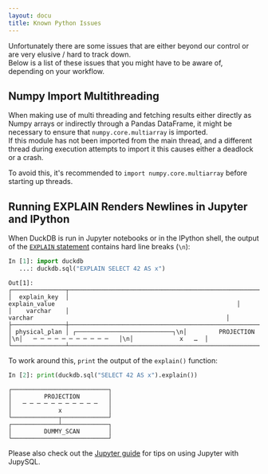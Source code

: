 ```yaml
---
layout: docu
title: Known Python Issues
---
```


Unfortunately there are some issues that are either beyond our control or are very elusive / hard to track down.  
Below is a list of these issues that you might have to be aware of, depending on your workflow.  

## Numpy Import Multithreading

When making use of multi threading and fetching results either directly as Numpy arrays or indirectly through a Pandas DataFrame, it might be necessary to ensure that `numpy.core.multiarray` is imported.  
If this module has not been imported from the main thread, and a different thread during execution attempts to import it this causes either a deadlock or a crash.  

To avoid this, it's recommended to `import numpy.core.multiarray` before starting up threads.  

## Running EXPLAIN Renders Newlines in Jupyter and IPython

When DuckDB is run in Jupyter notebooks or in the IPython shell, the output of the [`EXPLAIN` statement](../../guides/meta/explain) contains hard line breaks (`\n`):

```python
In [1]: import duckdb
   ...: duckdb.sql("EXPLAIN SELECT 42 AS x")
```
```text
Out[1]:
┌───────────────┬───────────────────────────────────────────────────────────────────────────────────────────────────────────────────┐
│  explain_key  │                                                   explain_value                                                   │
│    varchar    │                                                      varchar                                                      │
├───────────────┼───────────────────────────────────────────────────────────────────────────────────────────────────────────────────┤
│ physical_plan │ ┌───────────────────────────┐\n│         PROJECTION        │\n│   ─ ─ ─ ─ ─ ─ ─ ─ ─ ─ ─   │\n│             x   …  │
└───────────────┴───────────────────────────────────────────────────────────────────────────────────────────────────────────────────┘
```

To work around this, `print` the output of the `explain()` function:

```python
In [2]: print(duckdb.sql("SELECT 42 AS x").explain())
```
```text
┌───────────────────────────┐
│         PROJECTION        │
│   ─ ─ ─ ─ ─ ─ ─ ─ ─ ─ ─   │
│             x             │
└─────────────┬─────────────┘
┌─────────────┴─────────────┐
│         DUMMY_SCAN        │
└───────────────────────────┘
```

Please also check out the [Jupyter guide](../../guides/python/jupyter) for tips on using Jupyter with JupySQL.
